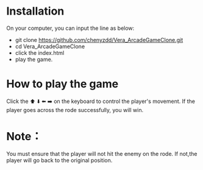 # Installation

On your computer, you can input the line as below:
- git clone https://github.com/chenyzdd/Vera_ArcadeGameClone.git
- cd Vera_ArcadeGameClone
- click the index.html
- play the game.


# How to play the game

Click the ⬆️ ⬇️ ⬅️ ➡️ on the keyboard to control the player's movement. 
If the player goes across the rode successfully, you will win.

# Note：
You must ensure that the player will not hit the enemy on the rode. If not,the player will go back to the original position.

